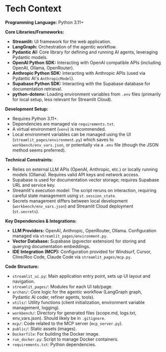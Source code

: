# Tech Context

**Programming Language:** Python 3.11+

**Core Libraries/Frameworks:**
-   **Streamlit:** UI framework for the web application.
-   **LangGraph:** Orchestration of the agentic workflow.
-   **Pydantic AI:** Core library for defining and running AI agents, leveraging Pydantic models.
-   **OpenAI Python SDK:** Interacting with OpenAI compatible APIs (including OpenAI, Ollama, OpenRouter).
-   **Anthropic Python SDK:** Interacting with Anthropic APIs (used via Pydantic AI's `AnthropicModel`).
-   **Supabase Python SDK:** Interacting with the Supabase database for documentation retrieval.
-   **python-dotenv:** Loading environment variables from `.env` files (primarily for local setup, less relevant for Streamlit Cloud).

**Development Setup:**
-   Requires Python 3.11+.
-   Dependencies are managed via `requirements.txt`.
-   A virtual environment (`venv`) is recommended.
-   Local environment variables can be managed using the UI (`streamlit_pages/environment.py`) which saves to `workbench/env_vars.json`, or potentially via a `.env` file (though the JSON method seems preferred).

**Technical Constraints:**
-   Relies on external LLM APIs (OpenAI, Anthropic, etc.) or locally running models (Ollama). Requires valid API keys and network access.
-   Supabase is used for documentation vector storage; requires Supabase URL and service key.
-   Streamlit's execution model: The script reruns on interaction, requiring careful state management using `st.session_state`.
-   Secrets management differs between local development (`workbench/env_vars.json`) and Streamlit Cloud deployment (`st.secrets`).

**Key Dependencies & Integrations:**
-   **LLM Providers:** OpenAI, Anthropic, OpenRouter, Ollama. Configuration managed via `streamlit_pages/environment.py`.
-   **Vector Database:** Supabase (pgvector extension) for storing and querying documentation embeddings.
-   **IDE Integration (MCP):** Configuration provided for Windsurf, Cursor, Cline/Roo Code, Claude Code via `streamlit_pages/mcp.py`.

**Code Structure:**
-   `streamlit_ui.py`: Main application entry point, sets up UI layout and navigation.
-   `streamlit_pages/`: Modules for each UI tab/page.
-   `archon/`: Core logic for the agentic workflow (LangGraph graph, Pydantic AI coder, refiner agents, tools).
-   `utils/`: Utility functions (client initialization, environment variable management, logging).
-   `workbench/`: Directory for generated files (scope.md, logs.txt, env_vars.json). Should likely be in `.gitignore`.
-   `mcp/`: Code related to the MCP server (`mcp_server.py`).
-   `public/`: Static assets (images).
-   `Dockerfile`: For building the Docker image.
-   `run_docker.py`: Script to manage Docker containers.
-   `requirements.txt`: Python dependencies.
